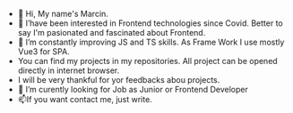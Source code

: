 - 👋 Hi, My name's Marcin. 
- 👀 I’have been interested in Frontend technologies since Covid. Better to say I'm pasionated and fascinated about Frontend. 
- 🌱 I’m constantly improving JS and TS skills. As Frame Work I use mostly Vue3 for SPA.
- You can find my projects in my repositories. All project can be opened directly in internet browser.
- I will be very thankful for yor feedbacks abou projects.  
- 💞️ I’m curently looking for Job as Junior or Frontend Developer
- 📫If you want contact me, just write.

<!---
mkoosa/mkoosa is a ✨ special ✨ repository because its `README.md` (this file) appears on your GitHub profile.
You can click the Preview link to take a look at your changes.
--->

